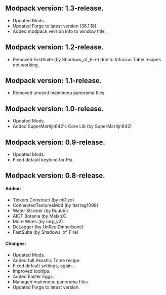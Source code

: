 ## Modpack version: 1.3-release.

- Updated Mods.
- Updated Forge to latest version (36.1.18).
- Added modpack version info to window title.

## Modpack version: 1.2-release.

- Removed FastSuite (by Shadows_of_Fire) due to Infusion Table recipes not working.

## Modpack version: 1.1-release.

- Removed unused mainmenu panorama files.

## Modpack version: 1.0-release.

- Updated Mods.
- Added SuperMartijn642's Core Lib (by SuperMartijn642)

## Modpack version: 0.9-release.

- Updated Mods.
- Fixed default keybind for Psi.

## Modpack version: 0.8-release.

#### Added:
- Tinkers Construct (by mDiyo)
- ConnectedTexturesMod (by tterrag1098)
- Water Strainer (by Ruuubi)
- AIOT Botania (by MelanX)
- More Wires (by mrp_v2)
- DeLogger (by UnRealDinnerbone)
- FastSuite (by Shadows_of_Fire)
#### Changes:
- Updated Mods.
- Added full Akashic Tome recipe.
- Fixed default settings, again...
- Improved tooltips.
- Added Easter Eggs.
- Managed mainmenu panorama files.
- Updated Forge to latest version.

